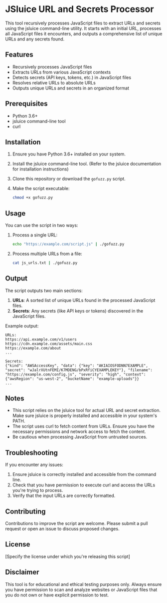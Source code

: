 # JSluice URL and Secrets Processor

This tool recursively processes JavaScript files to extract URLs and secrets using the jsluice command-line utility. It starts with an initial URL, processes all JavaScript files it encounters, and outputs a comprehensive list of unique URLs and any secrets found.

## Features

- Recursively processes JavaScript files
- Extracts URLs from various JavaScript contexts
- Detects secrets (API keys, tokens, etc.) in JavaScript files
- Resolves relative URLs to absolute URLs
- Outputs unique URLs and secrets in an organized format

## Prerequisites

- Python 3.6+
- jsluice command-line tool
- curl

## Installation

1. Ensure you have Python 3.6+ installed on your system.
2. Install the jsluice command-line tool. (Refer to the jsluice documentation for installation instructions)
3. Clone this repository or download the `gofuzz.py` script.
4. Make the script executable:

   ```bash
   chmod +x gofuzz.py
   ```

## Usage

You can use the script in two ways:

1. Process a single URL:

   ```bash
   echo "https://example.com/script.js" | ./gofuzz.py
   ```

2. Process multiple URLs from a file:

   ```bash
   cat js_urls.txt | ./gofuzz.py
   ```

## Output

The script outputs two main sections:

1. **URLs**: A sorted list of unique URLs found in the processed JavaScript files.
2. **Secrets**: Any secrets (like API keys or tokens) discovered in the JavaScript files.

Example output:

```
URLs:
https://api.example.com/v1/users
https://cdn.example.com/assets/main.css
https://example.com/about
...

Secrets:
{"kind": "AWSAccessKey", "data": {"key": "AKIAIOSFODNN7EXAMPLE", "secret": "wJalrXUtnFEMI/K7MDENG/bPxRfiCYEXAMPLEKEY"}, "filename": "https://example.com/config.js", "severity": "high", "context": {"awsRegion": "us-west-2", "bucketName": "example-uploads"}}
...
```

## Notes

- This script relies on the jsluice tool for actual URL and secret extraction. Make sure jsluice is properly installed and accessible in your system's PATH.
- The script uses curl to fetch content from URLs. Ensure you have the necessary permissions and network access to fetch the content.
- Be cautious when processing JavaScript from untrusted sources.

## Troubleshooting

If you encounter any issues:

1. Ensure jsluice is correctly installed and accessible from the command line.
2. Check that you have permission to execute curl and access the URLs you're trying to process.
3. Verify that the input URLs are correctly formatted.

## Contributing

Contributions to improve the script are welcome. Please submit a pull request or open an issue to discuss proposed changes.

## License

[Specify the license under which you're releasing this script]

## Disclaimer

This tool is for educational and ethical testing purposes only. Always ensure you have permission to scan and analyze websites or JavaScript files that you do not own or have explicit permission to test.
